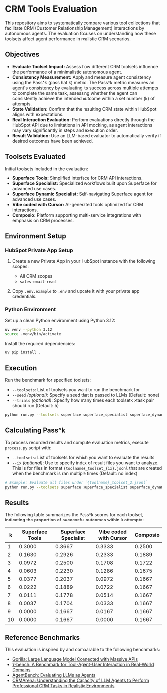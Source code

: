 # CRM Tools Evaluation

This repository aims to systematically compare various tool collections that facilitate CRM (Customer Relationship Management) interactions by autonomous agents. The evaluation focuses on understanding how these toolsets affect agent performance in realistic CRM scenarios.

## Objectives

- **Evaluate Toolset Impact:** Assess how different CRM toolsets influence the performance of a minimalistic autonomous agent.
- **Consistency Measurement:** Apply and measure agent consistency using the Pass^k (pass hat k) metric. The Pass^k metric measures an agent's consistency by evaluating its success across multiple attempts to complete the same task, assessing whether the agent can consistently achieve the intended outcome within a set number (k) of attempts.
- **State Validation:** Confirm that the resulting CRM state within HubSpot aligns with expectations.
- **Real Interaction Evaluation:** Perform evaluations directly through the HubSpot API due to limitations in API mocking, as agent interactions may vary significantly in steps and execution order.
- **Result Validation:** Use an LLM-based evaluator to automatically verify if desired outcomes have been achieved.

## Toolsets Evaluated

Initial toolsets included in the evaluation:
- **Superface Tools:** Simplified interface for CRM API interactions.
- **Superface Specialist:** Specialized workflows built upon Superface for advanced use cases.
- **Superface Dynamic Specialist:** Self-navigating Superface agent for advanced use cases.
- **Vibe coded with Cursor:** AI-generated tools optimized for CRM interactions.
- **Composio:** Platform supporting multi-service integrations with emphasis on CRM processes.

## Environment Setup

### HubSpot Private App Setup

1. Create a new Private App in your HubSpot instance with the following scopes:
   - All CRM scopes
   - `sales-email-read`

2. Copy `.env.example` to `.env` and update it with your private app credentials.

### Python Environment

Set up a clean Python environment using Python 3.12:

```bash
uv venv --python 3.12
source .venv/bin/activate
```

Install the required dependencies:

```bash
uv pip install .
```

## Execution

Run the benchmark for specified toolsets:

- `--toolsets`: List of toolsets you want to run the benchmark for
- `--seed` *(optional)*: Specify a seed that is passed to LLMs (Default: none)
- `--trials` *(optional)*: Specify how many times each toolset<>task pair should run (Default: 5)

```bash
python run.py --toolsets superface superface_specialist superface_dynamic_specialist composio vibecode --seed 42 --trials 10
```

## Calculating Pass^k
To process recorded results and compute evaluation metrics, execute `process.py` script with:

- `--toolsets`: List of toolsets for which you want to evaluate the results
- `--ix` *(optional)*: Use to specify index of result files you want to analyze. This is for files in format `{toolname}_toolset_{ix}.jsonl` that are created when the benchmark is ran multiple times (Default: no index)

```bash
# Example: Evaluate all files under `{toolname}_toolset_2.jsonl`
python run.py --toolsets superface superface_specialist superface_dynamic_specialist composio vibecode --ix 2
```

## Results

The following table summarizes the Pass^k scores for each toolset, indicating the proportion of successful outcomes within k attempts:

| k | Superface Tools | Superface Specialist | Vibe coded with Cursor | Composio |
|---|-----------------|----------------------|------------------------|----------|
| 1 | 0.3000          | 0.3667               | 0.3333                 | 0.2500   |
| 2 | 0.1630          | 0.2926               | 0.2333                 | 0.1889   |
| 3 | 0.0972          | 0.2500               | 0.1708                 | 0.1722   |
| 4 | 0.0603          | 0.2230               | 0.1286                 | 0.1675   |
| 5 | 0.0377          | 0.2037               | 0.0972                 | 0.1667   |
| 6 | 0.0222          | 0.1889               | 0.0722                 | 0.1667   |
| 7 | 0.0111          | 0.1778               | 0.0514                 | 0.1667   |
| 8 | 0.0037          | 0.1704               | 0.0333                 | 0.1667   |
| 9 | 0.0000          | 0.1667               | 0.0167                 | 0.1667   |
|10 | 0.0000          | 0.1667               | 0.0000                 | 0.1667   |

## Reference Benchmarks

This evaluation is inspired by and comparable to the following benchmarks:

- [Gorilla: Large Language Model Connected with Massive APIs](https://arxiv.org/abs/2305.15334)
- [τ-bench: A Benchmark for Tool-Agent-User Interaction in Real-World Domains](https://arxiv.org/abs/2406.12045)
- [AgentBench: Evaluating LLMs as Agents](https://arxiv.org/abs/2308.03688)
- [CRMArena: Understanding the Capacity of LLM Agents to Perform Professional CRM Tasks in Realistic Environments](https://arxiv.org/abs/2411.02305)


